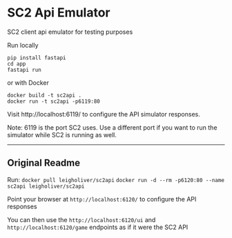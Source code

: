 SC2 Api Emulator
================

SC2 client api emulator for testing purposes 

Run locally
```
pip install fastapi
cd app
fastapi run
```
or with Docker
```
docker build -t sc2api .
docker run -t sc2api -p6119:80
```

Visit http://localhost:6119/ to configure the API simulator responses. 

Note: 6119 is the port SC2 uses. Use a different port if you want to run the simulator while SC2 is running as well. 

----

## Original Readme

Run:
`docker pull leigholiver/sc2api`
`docker run -d --rm -p6120:80 --name sc2api leigholiver/sc2api`

Point your browser at `http://localhost:6120/` to configure the API responses 

You can then use the `http://localhost:6120/ui` and `http://localhost:6120/game` endpoints as if it were the SC2 API